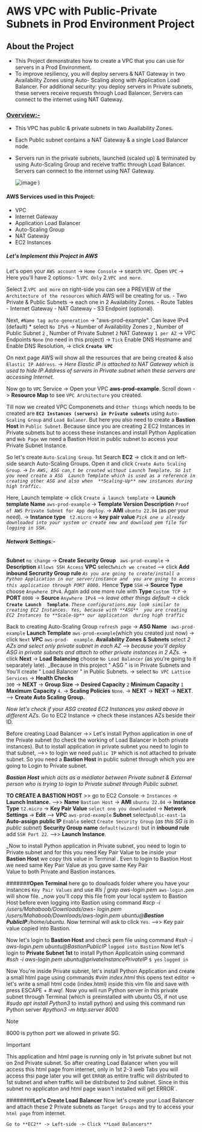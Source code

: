 # **AWS VPC with Public-Private Subnets in Prod Environment Project**

## **About the Project**
* This Project demonstrates how to create a VPC that you can use for servers in a Prod Environment.
* To improve resiliency, you will deploy servers & NAT Gateway in two Availability Zones using Auto-
  Scaling along with Application Load Balancer. For additional security: you deploy servers in 
  Private subnets,
  these servers receive requests through Load Balancer. Servers can connect to the internet using
  NAT Gateway.
  
### <ins>Overview:-</ins>
- This VPC has public & private subnets in two Availability Zones.
- Each Public subnet contains a NAT Gateway & a single Load Balancer node.
- Servers run in the private subnets, launched (scaled up) & terminated by using Auto-Scaling Group 
  and receive traffic through Load Balancer.
  Servers can connect to the internet using NAT Gateway.

  ![image](https://github.com/user-attachments/assets/751207c0-a21c-4171-bbef-95980caf0ed9)
)

#### **AWS Services used in this Project:**
- VPC
- Internet Gateway
- Application Load Balancer
- Auto-Scaling Group
- NAT Gateway
- EC2 Instances

##### Let's Implement this Project in AWS

Let's open your `AWS account` -> `Home Console` -> search `VPC`. Open `VPC` -> Here you'll 
have 2 options:-   1.`VPC Only`  2.`VPC and more`.

Select 2.`VPC and more` on right-side you can see a PREVIEW of the `Architecture of the resources`
which AWS will be creating for us.
      - Two Private & Public Subnets -> each one in 2 Availability Zones.
      - Route Tables
      - Internet Gateway
      - NAT Gateway
      - S3 Endpoint (optional).

Next, `#Name tag auto-generation` -> "aws-prod-example". Can leave IPv4 (default) * select `No IPv6`
-> Number of Availability Zones `2` , Number of Public Subnet `2` , Number of Private Subnet `2`
NAT Gateway `1 per AZ` -> VPC Endpoints `None` (no need in this project) -> `Tick` Enable DNS Hostname and Enable DNS Resolution, -> click **`Create VPC`**

On next page AWS will show all the resources that are being created & also `Elastic IP Address`.
-> _Here Elastic IP is attached to NAT Gateway which is used to hide IP Address of servers in Private subnet when these servers are accessing Internet._

Now go to `VPC` Service -> Open your VPC **aws-prod-example**. Scroll down  -> **Resource Map** to 
see `VPC Architecture` you created.

Till now we created VPC Componenets and `Other things` which needs to be created are **`EC2 Instances (servers) in Private subnets`** using `Auto-Scaling Group` and `Load Balaner`. But here
you also need to create a **Bastion Host** in `Public Subnet`. Because since you are creating 2 EC2 Instances in Private subnets but to access these instances and install Python Application and 
`Web Page` we need a Bastion Host in public subnet to access your Private Subnet Instance. 

So let's create `Auto-Scaling Group`. 1st Search **EC2** -> click it and on left-side search Auto-Scaling Groups. Open it and click `Create Auto Scaling Group`. -> 
              _`In AWS, ASG can,t be created without Launch Template. So 1st you need create a ASG 
                Launch Template which is used as a reference in creating other ASG and also when 
                **Scaling-Up** new instances during high traffic.`_
                
Here, Launch template -> click `Create a launch template` -> **Launch template Name** `aws-prod-example` -> **Template Version Description** `Proof of AWS Private Subnet for App deploy`. -> **AMI** `ubuntu 22.04` (as per your need). -> **Instance type** ` t2.micro` -> **key pair value**
_`Pick one u already downloaded into your system or create new and download pem file for logging in SSH.`_ 

 ###### **Network Settings:-**
 **Subnet** `no change` -> **Create Security Group** ` aws-prod-example` -> **Description** 
 `Allows SSH Access` **VPC** select`which we created`  --> click **Add inbound Secrurity Group 
  rule**  _`As you are going to create/install a Python Application in our server/instance and 
  you are going to access this application through PORT 8000.`_  Hence **Type** `SSH` -> **Source
  Type** choose `Anywhere IPv4`. Again add one more rule with **Type** `Custom TCP` -> **PORT**
  `8000` -> **Source** `Anywhere IPv4` -->  _leave other things default_ -> click **`Create Launch 
  Template`**.
                    _`These configurations may look similar to creating EC2 Instances. Yes, because
                    with **ASG**  you are creating EC2 Instances to **Scale-Up** our application 
                    during high traffic`_

  Back to creating Auto-Scaling Group `refresh page` -> **ASG Name** ` aws-prod-example`  **Launch 
  Template** `aws-prod-example`(which you created just now) -> click `Next` **VPC** `aws-prod- 
  example`. **Availability Zones & Subnets** select _2 AZs and select only private subnet in each
  AZ_  -->   _because you'll deploy ASG in private subnets and attach to other private instances in 
  2 AZs._ -> click **Next** -> **Load Balancing** choose `No Load Balancer` (as you're going to 
  it separately late).   _Because in this project " ASG " is in Private Subnets and You'll create
  " Load Balancer " in Public Subnets. -> select `No VPC Lattice Services` -> **Health Checks**  
  `300` -> **NEXT** -> **Group Size** -> **Desired Capacity** `2`  **Minimum Capacity** `1` 
  **Maximum Capacity** `4`.  -> **Scaling Policies** `None`. -> **NEXT** -> **NEXT** -> **NEXT**.
  --> **Create Auto Scaling Group.**

  _Now let's check if your ASG created EC2 Instances you asked above in different AZs_.   Go to EC2
  Instance -> check these instances AZs beside their ID.

  Before creating Load Balancer ->> Let's install Python application in one of the Private subnet 
  (to check the working of Load Balancer in both private instances). But to install application in 
  private subnet you need to login to that subnet, -->> to login we need `public IP` which is not 
  attached to private subnet.  So you need a **Bastion Host** in public subnet through which you 
  are going to Login to Private subnet. 

  _**Bastion Host** which acts as a mediator between Private subnet & External person who is trying
   to login to Private subnet through Public subnet._ 
  
  **TO CREATE A BASTION HOST** >> go to EC2 Console -> `Instances` -> **Launch Instance.**
  -->> **Name** `Bastion Host` -> **AMI** `ubuntu 22.04` -> **Instance Type** `t2.micro` ->
  **Key Pair Value** `select one you downloaded` -> **Network Settings** -> **Edit**  -->
  **VPC** `aws-prod-example` **Subnet** select`public-east-1a` **Auto-assign public IP** `Enable`
  select `Create Security Group` (_as this SG is in public subnet_)  **Security Group name**
  `default(wizard)` but in **inbound rule** add `SSH Port 22`. -->>  **Launch Instance**.

  _Now to install Python application in Private subnet, you need to login to Private subnet and 
  for this you need Key Pair Value to be inside your **Bastion Host** we copy this value in 
  Terminal . Even to login to Bastion Host we need same Key Pair Value as you gave same Key Pair   
  Value to both Private and Bastion instances. 

  #######**Open Terminal** 
  here go to dowloads folder where you have your instances `Key Pair Values` and use 
  _#ls | grep aws-login.pem_
  `aws-login.pem`  will show file. _now you'll copy this file from your local system to Bastion 
  Host before even logging into Bastion using command  _#scp -i /users/Mahaboob/Downloads/aws-
  login.pem    /users/Mahaboob/Downloads/aws-login.pem  ubuntu@**Bastion PublicIP**:/home/ubuntu._
  Now terminal will ask to click `Yes`.   -->> Key pair value copied into Bastion.

  Now let's login to **Bastion Host** and check pem file using command
  _#ssh -i aws-login.pem ubuntu@BastionPublicIP_  `logged into Bastion`
  Now let's login to **Private Subnet 1st** to install Python Applicatoin using command
  _#ssh -i aws-login.pem ubuntu@privateInstancePrivateIP_    `$ yes`   `logged in`


  Now You're inside Private subnet, let's install Python Application and create a small html page
  using commands _#vim index.html_   this opens text editor -> let's write a small html code 
  (index.html) inside this vim file and save with press ESCAPE + _#:wq!._  Now you will run Python 
  server in this private subnet through Terminal (which is preinstalled with ubuntu OS, if not use 
  _#sudo apt install Python3_ to install python) and using this command run Python server
  _#python3 -m http.server 8000_  
  > [!NOTE]
  > 8000 is python port we allowed in private SG.

  > [!IMPORTANT]
  > This application and html page is running only in 1st private subnet but not on 2nd Private
    subnet. So after creating Load Balancer when you will access this html page from internet,
    only in 1st 2-3 web Tabs you will access thsi page later you will get `ERROR` as entire
    traffic will distributed to 1st subnet and when traffic will be distributed to 2nd subnet.
    Since in this subnet no applicaton and html page wasn't installed will get   ERROR`.

   ########**Let's Create Load Balancer**
    Now let's create your Load Balancer and attach these 2 Private subnets as `Target Groups` 
    and try to access your `html page` from internet.

    Go to **EC2** -> Left-side -> Click **Load Balancers** 


    
  

  
  
  

  
